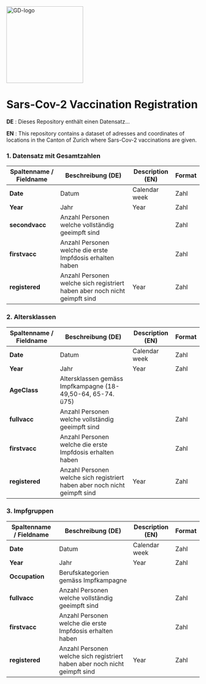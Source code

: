 
<img src="https://github.com/openZH/covid_19/blob/master/gd.png" alt="GD-logo" width="200"/>

# Sars-Cov-2 Vaccination Registration


__DE__ : Dieses Repository enthält einen Datensatz...

__EN__ : This repository contains a dataset of adresses and coordinates of locations in the Canton of Zurich where Sars-Cov-2 vaccinations are given. 



### 1. Datensatz mit Gesamtzahlen 

| Spaltenname / Fieldname      | Beschreibung (DE)                               | Description (EN)   | Format |
|---------------------|--------------------------------------------|------------|------|
| __Date__  | Datum | Calendar week |Zahl|
| __Year__  | Jahr | Year |Zahl|
| __secondvacc__  | Anzahl Personen welche vollständig geeimpft sind |  |Zahl|
| __firstvacc__  | Anzahl Personen welche die erste Impfdosis erhalten haben |  |Zahl|
| __registered__  | Anzahl Personen welche sich registriert haben aber noch nicht geimpft sind | Year |Zahl|


### 2. Altersklassen 

| Spaltenname / Fieldname      | Beschreibung (DE)                               | Description (EN)   | Format |
|---------------------|--------------------------------------------|------------|------|
| __Date__  | Datum| Calendar week |Zahl|
| __Year__  | Jahr | Year |Zahl|
| __AgeClass__  | Altersklassen gemäss Impfkampagne (18-49,50-64, 65-74. ü75) |  ||
| __fullvacc__  | Anzahl Personen welche vollständig geeimpft sind |  |Zahl|
| __firstvacc__  | Anzahl Personen welche die erste Impfdosis erhalten haben |  |Zahl|
| __registered__  | Anzahl Personen welche sich registriert haben aber noch nicht geimpft sind | Year |Zahl|

### 3. Impfgruppen

| Spaltenname / Fieldname      | Beschreibung (DE)                               | Description (EN)   | Format |
|---------------------|--------------------------------------------|------------|------|
| __Date__  | Datum| Calendar week |Zahl|
| __Year__  | Jahr | Year |Zahl|
| __Occupation__  | Berufskategorien gemäss Impfkampagne |  ||
| __fullvacc__  | Anzahl Personen welche vollständig geeimpft sind |  |Zahl|
| __firstvacc__  | Anzahl Personen welche die erste Impfdosis erhalten haben |  |Zahl|
| __registered__  | Anzahl Personen welche sich registriert haben aber noch nicht geimpft sind | Year |Zahl|



